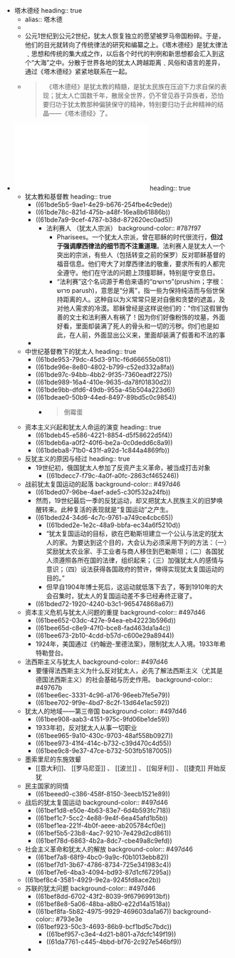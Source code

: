 - 塔木德经
  heading:: true
	- alias:: 塔木德
	-
	- 公元1世纪到公元2世纪，犹太人恢复独立的愿望被罗马帝国粉碎。于是，他们的目光就转向了传统律法的研究和编纂之上。《塔木德经》是犹太律法﹑思想和传统的集大成之作，以后各个时代的判例和新思想都会汇入到这个“大海”之中。分散于世界各地的犹太人跨越距离﹑风俗和语言的差异，通过《塔木德经》紧紧地联系在一起。
	- > 　《塔木德经》是犹太教的精髓，是犹太民族在压迫下力求自保的表现；犹太人亡国数千年，散居全世界，仍不曾见吞于异族者，恐怕要归功于犹太教那种偏狭保守的精神，特别要归功于此种精神的结晶——《塔木德经》了。
- ![犹太人问题之过去、现在及将来.pdf](../assets/犹太人问题之过去、现在及将来_1639834708319_0.pdf)
  heading:: true
	- 犹太教和基督教
	  heading:: true
		- ((61bde5b5-9ae1-4e29-b676-254fbe4c9ede))
		- ((61bde78c-821d-475b-a48f-16ea8b61886b))
		- ((61bde7a9-9cef-4787-b38d-872620ec0ad5))
			- 法利赛人 （犹太人宗派）
			  background-color:: #787f97
				- Pharisees。一个犹太人宗派，曾在耶稣的时代很流行，**但过于强调摩西律法的细节而不注重道理**。法利赛人是犹太人一个突出的宗派，有些人（包括转变之前的保罗）反对耶稣基督的福音信息。他们夸大了对摩西律法的敬重，要求所有的人都完全遵守。他们在守法的问题上顶撞耶稣，特别是守安息日。
				- “法利赛”这个名词源于希伯来语的“פרושים‎”(prushim；字根：פרוש‎ parush)，意思是“分离”，指一些为保持纯洁而与俗世保持距离的人。这种自以为义常常只是对自傲和贪婪的遮盖，及对他人需求的冷漠。耶稣曾经是这样说他们的："你们这假冒伪善的文士和法利赛人有祸了！因为你们好像粉饰的坟墓，外面好看，里面却装满了死人的骨头和一切的污秽。你们也是如此，在人前，外面显出公义来，里面却装满了假善和不法的事
		-
	- 中世纪基督教下的犹太人
	  heading:: true
		- ((61bde953-79dc-45d3-911c-f6d66655b081))
		- ((61bde96e-8e80-4802-b799-c52ed332a8fa))
		- ((61bde97c-94bb-4bb2-9f35-7360eadf2275))
		- ((61bde989-16a4-410e-9635-da78f01830d2))
		- ((61bde9bb-dfd6-49db-955a-45b504a223d6))
		- ((61bdeae0-50b9-44ed-8497-89bd5c0c9854))
			- > 倒霉蛋
	- 资本主义兴起和犹太人命运的演变
	  heading:: true
		- ((61bdeb45-e586-4221-8854-d5f58622d5f4))
		- ((61bdeb6a-a0f2-40f6-be2a-0c0dedd6c8a9))
		- ((61bdeba8-71b0-431f-a92d-1c844a4869fb))
	- 反犹主义的原因与经过
	  heading:: true
		- 19世纪初，俄国犹太人参加了反资产主义革命，被当成打击对象
			- ((61bdecc7-f79c-4a0f-a0fc-2863cf465246))
	- 战前犹太复国运动的起落
	  background-color:: #497d46
		- ((61bded07-96be-4aef-ade5-c30f532a24fb))
		- 然而，19世纪最后一季的反犹运动，却又把犹太人民族主义的旧梦唤醒转来。此种复活的表现就是“复国运动”之产生。
		- ((61bded24-34d6-4c7c-9761-a749ce4cbc65))
			- ((61bded2e-1e2c-48a9-bbfa-ec34a6f5210d))
			- “犹太复国运动的目标，欲在巴勒斯坦建立一个公认与法定的犹太人的家。为要达到这个目的，大会认为必须采用下列的方法：（一）奖励犹太农业家、手工业者与商人移住到巴勒斯坦；（二）各国犹人须遵照各所在国的法律，组织起来；（三）加强犹太人的感情与意识；（四）设法获得各国政府的赞许，俾得实现犹太复国运动的目的。”
			- 但早自1904年博士死后，这运动就低落下去了，等到1910年的大会召集时，犹太人的复国运动差不多已经寿终正寝了。
		- ((61bded72-1920-4240-b3c1-965474868a67))
	- 资本主义危机与犹太人问题的重提
	  background-color:: #497d46
		- ((61bee652-03dc-427e-94ea-eb42223b596d))
		- ((61bee65d-c8e9-47f0-bce8-fad463da1a4c))
		- ((61bee673-2b10-4cdd-b57d-c600e29a8944))
		- 1924年，美国通过《约翰逊-里德法案》，限制犹太人入境。1933年希特勒登台。
	- 法西斯主义与犹太人
	  background-color:: #497d46
		- 要懂得法西斯主义为什么反对犹太人，必先了解法西斯主义（尤其是德国法西斯主义）的社会基础与历史作用。
		  background-color:: #49767b
		- ((61bee6ec-3331-4c96-a176-96eeb7fe5e79))
		- ((61bee702-9f9e-4bd7-8c2f-13d64e1ac592))
	- 犹太人的地域——第三帝国
	  background-color:: #497d46
		- ((61bee908-aab3-4151-975c-9fd06be1de59))
		- 1933年初，反对犹太人从事一切职业
		- ((61bee965-9a10-430c-9703-48af558b0927))
		- ((61bee973-41f4-414c-b732-c39d470c4d55))
		- ((61bee9c8-9e37-47ce-b732-503fb5187005))
	- 墨索里尼的东施效颦
		- [[意大利]]、 [[罗马尼亚]] 、 [[波兰]] 、 [[匈牙利]] 、 [[捷克]] 开始反犹
	- 民主国家的同情
		- ((61beeed0-c386-458f-8150-3eecb1521e89))
	- 战后的犹太复国运动
	  background-color:: #497d46
		- ((61bef1d8-e50e-4b63-83e7-6d4b593fc718))
		- ((61bef1c7-5cc2-4e88-9e4f-6ea45afd1b5b))
		- ((61bef1ea-221f-4b0f-aeee-ab205784cf0e))
		- ((61bef5b5-23b8-4ac7-9210-7e429d2cd861))
		- ((61bef78d-6863-4b2a-8dc7-cbe49a8c9efd))
	- 社会主义革命和犹太人的解放
	  background-color:: #497d46
		- ((61bef7a8-68f9-4bc0-9a9c-f0b1013ebb82))
		- ((61bef7d1-3b67-4786-8734-725e341983c4))
		- ((61bef7e6-4ba3-4094-bd93-87d1cf67295a))
	- ((61bef8c4-3581-4929-9e2a-9245fd8ace2b))
	- 苏联的犹太问题
	  background-color:: #497d46
		- ((61bef8dd-6702-43f2-8039-9f67969913bf))
		- ((61bef8e8-5a06-48ba-a8b0-e22d14a1518a))
		- ((61bef8fa-5b82-4975-9929-469603da1a67))
		  background-color:: #793e3e
		- ((61bef923-50c3-4693-86b9-bcf1bd5c7bdc))
			- ((61bef957-c3e4-4d21-b801-a7dcfc149f19))
			- ((61da7761-c445-4bbd-bf76-2c927e546bf9))
		-